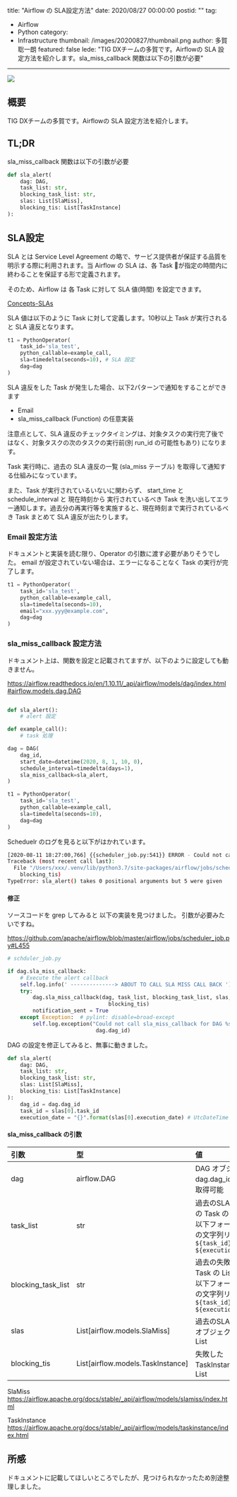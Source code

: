title: "Airflow の SLA設定方法"
date: 2020/08/27 00:00:00
postid: ""
tag:
  - Airflow
  - Python
category:
  - Infrastructure
thumbnail: /images/20200827/thumbnail.png
author: 多賀聡一朗
featured: false
lede: "TIG DXチームの多賀です。Airflowの SLA 設定方法を紹介します。sla_miss_callback 関数は以下の引数が必要"
---

<img src="/images/20200827/feature-image.png" class="img-middle-size">

## 概要

TIG DXチームの多賀です。Airflowの SLA 設定方法を紹介します。

## TL;DR

sla_miss_callback 関数は以下の引数が必要

```py
def sla_alert(
    dag: DAG,
    task_list: str,
    blocking_task_list: str,
    slas: List[SlaMiss],
    blocking_tis: List[TaskInstance]
):
```

## SLA設定

SLA とは Service Level Agreement の略で、サービス提供者が保証する品質を明示する際に利用されます。当 Airflow の SLA は、各 Task が指定の時間内に終わることを保証する形で定義されます。

そのため、Airflow は 各 Task に対して SLA 値(時間) を設定できます。

[Concepts-SLAs](https://airflow.apache.org/docs/stable/concepts.html#slas)

SLA 値は以下のように Task に対して定義します。10秒以上 Task が実行されると SLA 違反となります。

```py
t1 = PythonOperator(
    task_id='sla_test',
    python_callable=example_call,
    sla=timedelta(seconds=10), # SLA 設定
    dag=dag
)
```


SLA 違反をした Task が発生した場合、以下2パターンで通知をすることができます

- Email
- sla_miss_callback (Function) の任意実装

注意点として、SLA 違反のチェックタイミングは、対象タスクの実行完了後ではなく、対象タスクの次のタスクの実行前(別 run_id の可能性もあり) になります。

Task 実行時に、過去の SLA 違反の一覧 (sla_miss テーブル) を取得して通知する仕組みになっています。

また、Task が実行されているいないに関わらず、 start_time と schedule_interval と 現在時刻から 実行されているべき Task を洗い出してエラー通知します。過去分の再実行等を実施すると、現在時刻まで実行されているべき Task まとめて SLA 違反が出たりします。

### Email 設定方法

ドキュメントと実装を読む限り、Operator の引数に渡す必要がありそうでした。
email が設定されていない場合は、エラーになることなく Task の実行が完了します。

```py
t1 = PythonOperator(
    task_id='sla_test',
    python_callable=example_call,
    sla=timedelta(seconds=10),
    email="xxx.yyy@example.com",
    dag=dag
)
```

### sla_miss_callback 設定方法

ドキュメント上は、関数を設定と記載されてますが、以下のように設定しても動きません。

https://airflow.readthedocs.io/en/1.10.11/_api/airflow/models/dag/index.html#airflow.models.dag.DAG

```py

def sla_alert():
    # alert 設定

def example_call():
    # task 処理

dag = DAG(
    dag_id,
    start_date=datetime(2020, 8, 1, 10, 0),
    schedule_interval=timedelta(days=1),
    sla_miss_callback=sla_alert,
)

t1 = PythonOperator(
    task_id='sla_test',
    python_callable=example_call,
    sla=timedelta(seconds=10),
    dag=dag
)

```

Scheduelr のログを見ると以下がはかれています。

```sh
[2020-08-11 18:27:00,766] {{scheduler_job.py:541}} ERROR - Could not call sla_miss_callback for DAG example_sla
Traceback (most recent call last):
  File "/Users/xxx/.venv/lib/python3.7/site-packages/airflow/jobs/scheduler_job.py", line 537, in manage_slas
    blocking_tis)
TypeError: sla_alert() takes 0 positional arguments but 5 were given
```

#### 修正

ソースコードを grep してみると 以下の実装を見つけました。
引数が必要みたいですね。

https://github.com/apache/airflow/blob/master/airflow/jobs/scheduler_job.py#L455

```py
# schduler_job.py

if dag.sla_miss_callback:
    # Execute the alert callback
    self.log.info(' --------------> ABOUT TO CALL SLA MISS CALL BACK ')
    try:
        dag.sla_miss_callback(dag, task_list, blocking_task_list, slas,
                                blocking_tis)
        notification_sent = True
    except Exception:  # pylint: disable=broad-except
        self.log.exception("Could not call sla_miss_callback for DAG %s",
                            dag.dag_id)
```

DAG の設定を修正してみると、無事に動きました。

```py
def sla_alert(
    dag: DAG,
    task_list: str,
    blocking_task_list: str,
    slas: List[SlaMiss],
    blocking_tis: List[TaskInstance]
):
    dag_id = dag.dag_id
    task_id = slas[0].task_id
    execution_date = "{}".format(slas[0].execution_date) # UtcDateTime 型のため
```

#### sla_miss_callback の引数

| 引数 | 型 | 値 |
| :-- | :---- | :------------ |
| dag| airflow.DAG| DAG オブジェクト dag.dag_id で ID取得可能 |
| task_list | str | 過去のSLA エラーの Task の List <br> 以下フォーマットの文字列リスト <br> `${task_id} on ${execution_date}`|
| blocking_task_list | str | 過去の失敗した Task の List <br> 以下フォーマットの文字列リスト <br> `${task_id} on ${execution_date}` |
| slas | List[airflow.models.SlaMiss] | 過去のSLA エラーオブジェクトの List|
| blocking_tis | List[airflow.models.TaskInstance]| 失敗した TaskInstance の List |

SlaMiss
https://airflow.apache.org/docs/stable/_api/airflow/models/slamiss/index.html

TaskInstance
https://airflow.apache.org/docs/stable/_api/airflow/models/taskinstance/index.html

## 所感

ドキュメントに記載してほしいところでしたが、見つけられなかったため別途整理しました。

